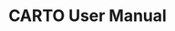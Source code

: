 ---
title: CARTO User Manual
description: "Connect your data warehouse and create amazing maps with CARTO tools"
icon: "/img/icons/Workspace.png"
type: tutorials
category: una categoria mas
layout: categories/list
---